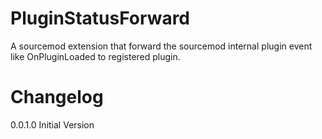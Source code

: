 PluginStatusForward
===================
A sourcemod extension that forward the sourcemod internal plugin event like OnPluginLoaded to registered plugin.

Changelog
===================
0.0.1.0   Initial Version
